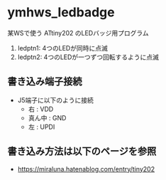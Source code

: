 # ymhws_ledbadge
 
某WSで使う ATtiny202 のLEDバッジ用プログラム

1. ledptn1: 4つのLEDが同時に点滅
1. ledptn2: 4つのLEDが一つずつ回転するように点滅

## 書き込み端子接続
- J5端子に以下のように接続
    - 右    : VDD
    - 真ん中 : GND
    - 左    : UPDI

## 書き込み方法は以下のページを参照
- https://miraluna.hatenablog.com/entry/tiny202
